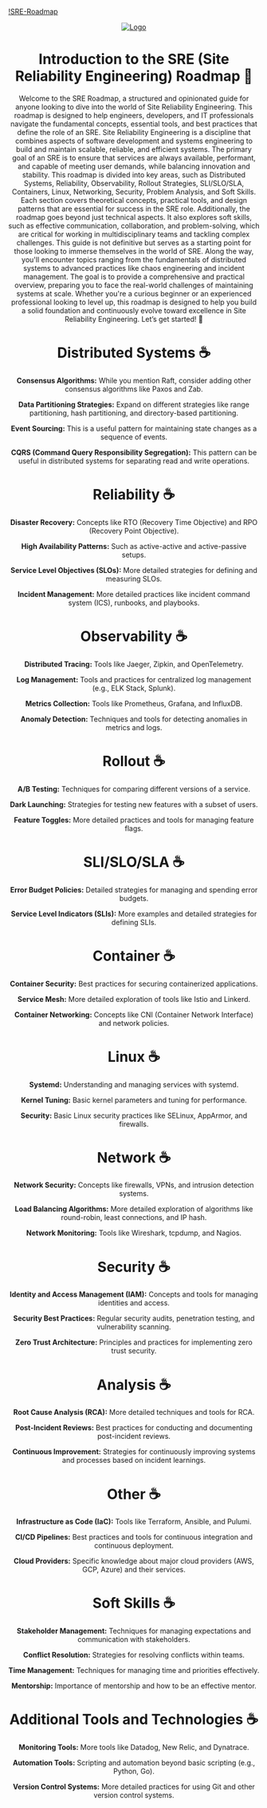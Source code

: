 [!SRE-Roadmap](images/SRE-.png)
  <div align="center">
  <a href="https://github.com/christianbaptista/sre-roadmap">
    <img src="SRE-.png" alt="Logo">
  </a>

# Introduction to the SRE (Site Reliability Engineering) Roadmap 📜

Welcome to the SRE Roadmap, a structured and opinionated guide for anyone looking to dive into the world of Site Reliability Engineering. This roadmap is designed to help engineers, developers, and IT professionals navigate the fundamental concepts, essential tools, and best practices that define the role of an SRE.
Site Reliability Engineering is a discipline that combines aspects of software development and systems engineering to build and maintain scalable, reliable, and efficient systems. The primary goal of an SRE is to ensure that services are always available, performant, and capable of meeting user demands, while balancing innovation and stability.
This roadmap is divided into key areas, such as Distributed Systems, Reliability, Observability, Rollout Strategies, SLI/SLO/SLA, Containers, Linux, Networking, Security, Problem Analysis, and Soft Skills. Each section covers theoretical concepts, practical tools, and design patterns that are essential for success in the SRE role.
Additionally, the roadmap goes beyond just technical aspects. It also explores soft skills, such as effective communication, collaboration, and problem-solving, which are critical for working in multidisciplinary teams and tackling complex challenges.
This guide is not definitive but serves as a starting point for those looking to immerse themselves in the world of SRE. Along the way, you'll encounter topics ranging from the fundamentals of distributed systems to advanced practices like chaos engineering and incident management. The goal is to provide a comprehensive and practical overview, preparing you to face the real-world challenges of maintaining systems at scale.
Whether you're a curious beginner or an experienced professional looking to level up, this roadmap is designed to help you build a solid foundation and continuously evolve toward excellence in Site Reliability Engineering. Let’s get started! 🚀


# Distributed Systems ☕️

**Consensus Algorithms:** While you mention Raft, consider adding other consensus algorithms like Paxos and Zab.

**Data Partitioning Strategies:** Expand on different strategies like range partitioning, hash partitioning, and directory-based partitioning.

**Event Sourcing:** This is a useful pattern for maintaining state changes as a sequence of events.

**CQRS (Command Query Responsibility Segregation):** This pattern can be useful in distributed systems for separating read and write operations.

# Reliability ☕️

**Disaster Recovery:** Concepts like RTO (Recovery Time Objective) and RPO (Recovery Point Objective).

**High Availability Patterns:** Such as active-active and active-passive setups.

**Service Level Objectives (SLOs):** More detailed strategies for defining and measuring SLOs.

**Incident Management:** More detailed practices like incident command system (ICS), runbooks, and playbooks.

# Observability ☕️

**Distributed Tracing:** Tools like Jaeger, Zipkin, and OpenTelemetry.

**Log Management:** Tools and practices for centralized log management (e.g., ELK Stack, Splunk).

**Metrics Collection:** Tools like Prometheus, Grafana, and InfluxDB.

**Anomaly Detection:** Techniques and tools for detecting anomalies in metrics and logs.

# Rollout ☕️

**A/B Testing:** Techniques for comparing different versions of a service.

**Dark Launching:** Strategies for testing new features with a subset of users.

**Feature Toggles:** More detailed practices and tools for managing feature flags.

# SLI/SLO/SLA ☕️

**Error Budget Policies:** Detailed strategies for managing and spending error budgets.

**Service Level Indicators (SLIs):** More examples and detailed strategies for defining SLIs.

# Container ☕️

**Container Security:** Best practices for securing containerized applications.

**Service Mesh:** More detailed exploration of tools like Istio and Linkerd.

**Container Networking:** Concepts like CNI (Container Network Interface) and network policies.

# Linux ☕️

**Systemd:** Understanding and managing services with systemd.

**Kernel Tuning:** Basic kernel parameters and tuning for performance.

**Security:** Basic Linux security practices like SELinux, AppArmor, and firewalls.

# Network ☕️

**Network Security:** Concepts like firewalls, VPNs, and intrusion detection systems.

**Load Balancing Algorithms:** More detailed exploration of algorithms like round-robin, least connections, and IP hash.

**Network Monitoring:** Tools like Wireshark, tcpdump, and Nagios.

# Security ☕️

**Identity and Access Management (IAM):** Concepts and tools for managing identities and access.

**Security Best Practices:** Regular security audits, penetration testing, and vulnerability scanning.

**Zero Trust Architecture:** Principles and practices for implementing zero trust security.

# Analysis ☕️

**Root Cause Analysis (RCA):** More detailed techniques and tools for RCA.

**Post-Incident Reviews:** Best practices for conducting and documenting post-incident reviews.

**Continuous Improvement:** Strategies for continuously improving systems and processes based on incident learnings.

# Other ☕️

**Infrastructure as Code (IaC):** Tools like Terraform, Ansible, and Pulumi.

**CI/CD Pipelines:** Best practices and tools for continuous integration and continuous deployment.

**Cloud Providers:** Specific knowledge about major cloud providers (AWS, GCP, Azure) and their services.

# Soft Skills ☕️

**Stakeholder Management:** Techniques for managing expectations and communication with stakeholders.

**Conflict Resolution:** Strategies for resolving conflicts within teams.

**Time Management:** Techniques for managing time and priorities effectively.

**Mentorship:** Importance of mentorship and how to be an effective mentor.

# Additional Tools and Technologies ☕️

**Monitoring Tools:** More tools like Datadog, New Relic, and Dynatrace.

**Automation Tools:** Scripting and automation beyond basic scripting (e.g., Python, Go).

**Version Control Systems:** More detailed practices for using Git and other version control systems.
